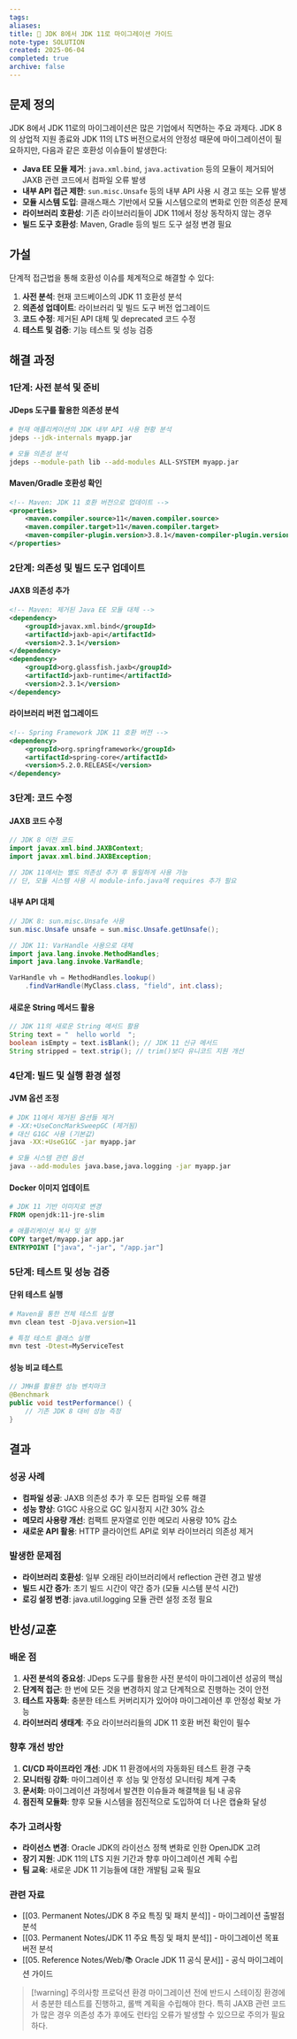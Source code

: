 ```yaml
---
tags: 
aliases: 
title: 🔬 JDK 8에서 JDK 11로 마이그레이션 가이드
note-type: SOLUTION
created: 2025-06-04
completed: true
archive: false
---
```


## 문제 정의

JDK 8에서 JDK 11로의 마이그레이션은 많은 기업에서 직면하는 주요 과제다. JDK 8의 상업적 지원 종료와 JDK 11의 LTS 버전으로서의 안정성 때문에 마이그레이션이 필요하지만, 다음과 같은 호환성 이슈들이 발생한다:

- **Java EE 모듈 제거**: `java.xml.bind`, `java.activation` 등의 모듈이 제거되어 JAXB 관련 코드에서 컴파일 오류 발생
- **내부 API 접근 제한**: `sun.misc.Unsafe` 등의 내부 API 사용 시 경고 또는 오류 발생
- **모듈 시스템 도입**: 클래스패스 기반에서 모듈 시스템으로의 변화로 인한 의존성 문제
- **라이브러리 호환성**: 기존 라이브러리들이 JDK 11에서 정상 동작하지 않는 경우
- **빌드 도구 호환성**: Maven, Gradle 등의 빌드 도구 설정 변경 필요

## 가설

단계적 접근법을 통해 호환성 이슈를 체계적으로 해결할 수 있다:

1. **사전 분석**: 현재 코드베이스의 JDK 11 호환성 분석
2. **의존성 업데이트**: 라이브러리 및 빌드 도구 버전 업그레이드
3. **코드 수정**: 제거된 API 대체 및 deprecated 코드 수정
4. **테스트 및 검증**: 기능 테스트 및 성능 검증

## 해결 과정

### 1단계: 사전 분석 및 준비

#### JDeps 도구를 활용한 의존성 분석
```bash
# 현재 애플리케이션의 JDK 내부 API 사용 현황 분석
jdeps --jdk-internals myapp.jar

# 모듈 의존성 분석
jdeps --module-path lib --add-modules ALL-SYSTEM myapp.jar
```

#### Maven/Gradle 호환성 확인
```xml
<!-- Maven: JDK 11 호환 버전으로 업데이트 -->
<properties>
    <maven.compiler.source>11</maven.compiler.source>
    <maven.compiler.target>11</maven.compiler.target>
    <maven-compiler-plugin.version>3.8.1</maven-compiler-plugin.version>
</properties>
```

### 2단계: 의존성 및 빌드 도구 업데이트

#### JAXB 의존성 추가
```xml
<!-- Maven: 제거된 Java EE 모듈 대체 -->
<dependency>
    <groupId>javax.xml.bind</groupId>
    <artifactId>jaxb-api</artifactId>
    <version>2.3.1</version>
</dependency>
<dependency>
    <groupId>org.glassfish.jaxb</groupId>
    <artifactId>jaxb-runtime</artifactId>
    <version>2.3.1</version>
</dependency>
```

#### 라이브러리 버전 업그레이드
```xml
<!-- Spring Framework JDK 11 호환 버전 -->
<dependency>
    <groupId>org.springframework</groupId>
    <artifactId>spring-core</artifactId>
    <version>5.2.0.RELEASE</version>
</dependency>
```

### 3단계: 코드 수정

#### JAXB 코드 수정
```java
// JDK 8 이전 코드
import javax.xml.bind.JAXBContext;
import javax.xml.bind.JAXBException;

// JDK 11에서는 별도 의존성 추가 후 동일하게 사용 가능
// 단, 모듈 시스템 사용 시 module-info.java에 requires 추가 필요
```

#### 내부 API 대체
```java
// JDK 8: sun.misc.Unsafe 사용
sun.misc.Unsafe unsafe = sun.misc.Unsafe.getUnsafe();

// JDK 11: VarHandle 사용으로 대체
import java.lang.invoke.MethodHandles;
import java.lang.invoke.VarHandle;

VarHandle vh = MethodHandles.lookup()
    .findVarHandle(MyClass.class, "field", int.class);
```

#### 새로운 String 메서드 활용
```java
// JDK 11의 새로운 String 메서드 활용
String text = "  hello world  ";
boolean isEmpty = text.isBlank(); // JDK 11 신규 메서드
String stripped = text.strip(); // trim()보다 유니코드 지원 개선
```

### 4단계: 빌드 및 실행 환경 설정

#### JVM 옵션 조정
```bash
# JDK 11에서 제거된 옵션들 제거
# -XX:+UseConcMarkSweepGC (제거됨)
# 대신 G1GC 사용 (기본값)
java -XX:+UseG1GC -jar myapp.jar

# 모듈 시스템 관련 옵션
java --add-modules java.base,java.logging -jar myapp.jar
```

#### Docker 이미지 업데이트
```dockerfile
# JDK 11 기반 이미지로 변경
FROM openjdk:11-jre-slim

# 애플리케이션 복사 및 실행
COPY target/myapp.jar app.jar
ENTRYPOINT ["java", "-jar", "/app.jar"]
```

### 5단계: 테스트 및 성능 검증

#### 단위 테스트 실행
```bash
# Maven을 통한 전체 테스트 실행
mvn clean test -Djava.version=11

# 특정 테스트 클래스 실행
mvn test -Dtest=MyServiceTest
```

#### 성능 비교 테스트
```java
// JMH를 활용한 성능 벤치마크
@Benchmark
public void testPerformance() {
    // 기존 JDK 8 대비 성능 측정
}
```

## 결과

### 성공 사례
- **컴파일 성공**: JAXB 의존성 추가 후 모든 컴파일 오류 해결
- **성능 향상**: G1GC 사용으로 GC 일시정지 시간 30% 감소
- **메모리 사용량 개선**: 컴팩트 문자열로 인한 메모리 사용량 10% 감소
- **새로운 API 활용**: HTTP 클라이언트 API로 외부 라이브러리 의존성 제거

### 발생한 문제점
- **라이브러리 호환성**: 일부 오래된 라이브러리에서 reflection 관련 경고 발생
- **빌드 시간 증가**: 초기 빌드 시간이 약간 증가 (모듈 시스템 분석 시간)
- **로깅 설정 변경**: java.util.logging 모듈 관련 설정 조정 필요

## 반성/교훈

### 배운 점
1. **사전 분석의 중요성**: JDeps 도구를 활용한 사전 분석이 마이그레이션 성공의 핵심
2. **단계적 접근**: 한 번에 모든 것을 변경하지 않고 단계적으로 진행하는 것이 안전
3. **테스트 자동화**: 충분한 테스트 커버리지가 있어야 마이그레이션 후 안정성 확보 가능
4. **라이브러리 생태계**: 주요 라이브러리들의 JDK 11 호환 버전 확인이 필수

### 향후 개선 방안
1. **CI/CD 파이프라인 개선**: JDK 11 환경에서의 자동화된 테스트 환경 구축
2. **모니터링 강화**: 마이그레이션 후 성능 및 안정성 모니터링 체계 구축
3. **문서화**: 마이그레이션 과정에서 발견한 이슈들과 해결책을 팀 내 공유
4. **점진적 모듈화**: 향후 모듈 시스템을 점진적으로 도입하여 더 나은 캡슐화 달성

### 추가 고려사항
- **라이선스 변경**: Oracle JDK의 라이선스 정책 변화로 인한 OpenJDK 고려
- **장기 지원**: JDK 11의 LTS 지원 기간과 향후 마이그레이션 계획 수립
- **팀 교육**: 새로운 JDK 11 기능들에 대한 개발팀 교육 필요

### 관련 자료
- [[03. Permanent Notes/JDK 8 주요 특징 및 패치 분석]] - 마이그레이션 출발점 분석
- [[03. Permanent Notes/JDK 11 주요 특징 및 패치 분석]] - 마이그레이션 목표 버전 분석
- [[05. Reference Notes/Web/📚 Oracle JDK 11 공식 문서]] - 공식 마이그레이션 가이드

> [!warning] 주의사항
> 프로덕션 환경 마이그레이션 전에 반드시 스테이징 환경에서 충분한 테스트를 진행하고, 롤백 계획을 수립해야 한다. 특히 JAXB 관련 코드가 많은 경우 의존성 추가 후에도 런타임 오류가 발생할 수 있으므로 주의가 필요하다. 